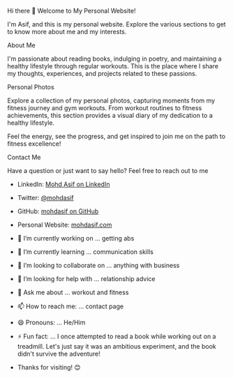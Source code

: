Hi there 👋
Welcome to My Personal Website!

I'm Asif, and this is my personal website. Explore the various sections to get to know more about me and my interests.

About Me

I'm passionate about reading books, indulging in poetry, and maintaining a healthy lifestyle through regular workouts. This is the place where I share my thoughts, experiences, and projects related to these passions.

Personal Photos

Explore a collection of my personal photos, capturing moments from my fitness journey and gym workouts. From workout routines to fitness achievements, this section provides a visual diary of my dedication to a healthy lifestyle.

Feel the energy, see the progress, and get inspired to join me on the path to fitness excellence!


Contact Me

Have a question or just want to say hello? Feel free to reach out to me

- LinkedIn: [Mohd Asif on LinkedIn](https://www.linkedin.com/in/mohdasif/)
- Twitter: [@mohdasif](https://twitter.com/mohdasif)
- GitHub: [mohdasif on GitHub](https://github.com/mohdasif)
- Personal Website: [mohdasif.com](https://mohdasif.com)

- 🔭 I’m currently working on ... getting abs
- 🌱 I’m currently learning ... communication skills
- 👯 I’m looking to collaborate on ... anything with business
- 🤔 I’m looking for help with ... relationship advice
- 💬 Ask me about ... workout and fitness
- 📫 How to reach me: ... contact page
- 😄 Pronouns: ... He/Him
- ⚡ Fun fact: ... I once attempted to read a book while working out on a treadmill. Let's just say it was an ambitious experiment, and the book didn't survive the adventure!

- Thanks for visiting! 😊